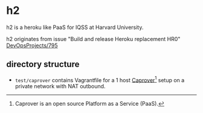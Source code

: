 # h2

h2 is a heroku like PaaS for IQSS at Harvard University.

h2 originates from issue "Build and release Heroku replacement HR0" [DevOpsProjects/795](https://github.com/hmdc/DevOpsProjects/issues/795)

## directory structure

* `test/caprover` contains Vagrantfile for a 1 host [Caprover](https://caprover.com/)[^caprover] setup on a private network with NAT outbound. 

[^caprover]: Caprover is an open source Platform as a Service (PaaS).